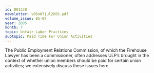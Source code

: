 ```yaml
---
id: 001338
newsletter: v05n07jul2005.pdf
volume_issue: 05-07
year: 2005
month: 7
topic: Unfair Labor Practices
subtopic: Paid Time For Union Activities
---
```


The Public Employment Relations Commission, of which the Firehouse Lawyer has been a commissioner, often addresses ULP’s brought in the context of whether union members should be paid for certain union activities; we extensively discuss these issues here.